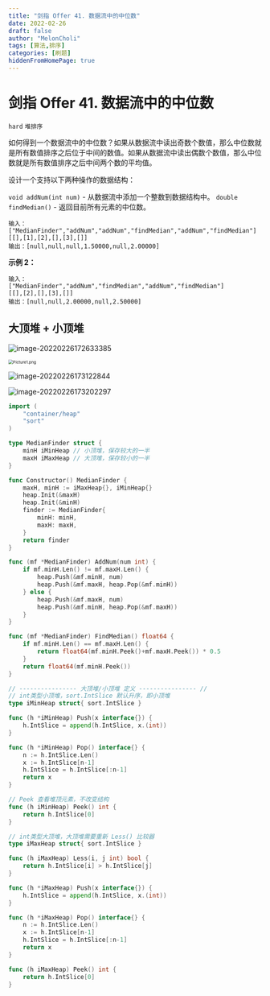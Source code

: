 ```yaml
---
title: "剑指 Offer 41. 数据流中的中位数"
date: 2022-02-26
draft: false
author: "MelonCholi"
tags: [算法,排序]
categories: [刷题]
hiddenFromHomePage: true
---
```


# 剑指 Offer 41. 数据流中的中位数

`hard` `堆排序`

如何得到一个数据流中的中位数？如果从数据流中读出奇数个数值，那么中位数就是所有数值排序之后位于中间的数值。如果从数据流中读出偶数个数值，那么中位数就是所有数值排序之后中间两个数的平均值。

设计一个支持以下两种操作的数据结构：

`void addNum(int num)` - 从数据流中添加一个整数到数据结构中。
`double findMedian()` - 返回目前所有元素的中位数。

```
输入：
["MedianFinder","addNum","addNum","findMedian","addNum","findMedian"]
[[],[1],[2],[],[3],[]]
输出：[null,null,null,1.50000,null,2.00000]
```

**示例 2：**

```
输入：
["MedianFinder","addNum","findMedian","addNum","findMedian"]
[[],[2],[],[3],[]]
输出：[null,null,2.00000,null,2.50000]
```

## 大顶堆 + 小顶堆

![image-20220226172633385](https://markdown-1303167219.cos.ap-shanghai.myqcloud.com/image-20220226172633385.png)

<img src="https://markdown-1303167219.cos.ap-shanghai.myqcloud.com/25837f1b195e56de20587a4ed97d9571463aa611789e768914638902add351f4-Picture1.png" alt="Picture1.png" style="zoom:57%;" />

![image-20220226173122844](https://markdown-1303167219.cos.ap-shanghai.myqcloud.com/image-20220226173122844.png)

![image-20220226173202297](https://markdown-1303167219.cos.ap-shanghai.myqcloud.com/image-20220226173202297.png)

```go
import (
	"container/heap"
	"sort"
)

type MedianFinder struct {
	minH iMinHeap // 小顶堆，保存较大的一半
	maxH iMaxHeap // 大顶堆，保存较小的一半
}

func Constructor() MedianFinder {
	maxH, minH := iMaxHeap{}, iMinHeap{}
	heap.Init(&maxH)
	heap.Init(&minH)
	finder := MedianFinder{
		minH: minH,
		maxH: maxH,
	}
	return finder
}

func (mf *MedianFinder) AddNum(num int) {
	if mf.minH.Len() != mf.maxH.Len() {
		heap.Push(&mf.minH, num)
		heap.Push(&mf.maxH, heap.Pop(&mf.minH))
	} else {
		heap.Push(&mf.maxH, num)
		heap.Push(&mf.minH, heap.Pop(&mf.maxH))
	}
}

func (mf *MedianFinder) FindMedian() float64 {
	if mf.minH.Len() == mf.maxH.Len() {
		return float64(mf.minH.Peek()+mf.maxH.Peek()) * 0.5
	}
	return float64(mf.minH.Peek())
}

// ---------------- 大顶堆/小顶堆 定义 ---------------- //
// int类型小顶堆，sort.IntSlice 默认升序，即小顶堆
type iMinHeap struct{ sort.IntSlice }

func (h *iMinHeap) Push(x interface{}) {
	h.IntSlice = append(h.IntSlice, x.(int))
}

func (h *iMinHeap) Pop() interface{} {
	n := h.IntSlice.Len()
	x := h.IntSlice[n-1]
	h.IntSlice = h.IntSlice[:n-1]
	return x
}

// Peek 查看堆顶元素，不改变结构
func (h iMinHeap) Peek() int {
	return h.IntSlice[0]
}

// int类型大顶堆，大顶堆需要重新 Less() 比较器
type iMaxHeap struct{ sort.IntSlice }

func (h iMaxHeap) Less(i, j int) bool {
	return h.IntSlice[i] > h.IntSlice[j]
}

func (h *iMaxHeap) Push(x interface{}) {
	h.IntSlice = append(h.IntSlice, x.(int))
}

func (h *iMaxHeap) Pop() interface{} {
	n := h.IntSlice.Len()
	x := h.IntSlice[n-1]
	h.IntSlice = h.IntSlice[:n-1]
	return x
}

func (h iMaxHeap) Peek() int {
	return h.IntSlice[0]
}
```

